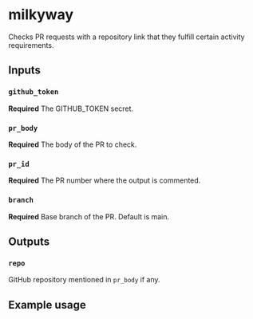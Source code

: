 # milkyway
Checks PR requests with a repository link that they fulfill certain activity requirements.

## Inputs

### `github_token`

**Required** The GITHUB_TOKEN secret.

### `pr_body`

**Required** The body of the PR to check.

### `pr_id`
**Required** The PR number where the output is commented.

### `branch`
**Required** Base branch of the PR. Default is main.

## Outputs

### `repo`

GitHub repository mentioned in `pr_body` if any. 

## Example usage



